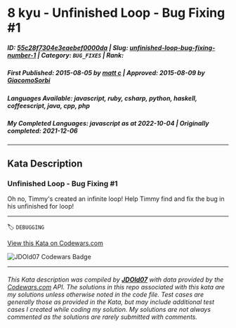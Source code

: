 # 8 kyu - Unfinished Loop -  Bug Fixing #1

##### **ID**: [55c28f7304e3eaebef0000da](https://www.codewars.com/kata/55c28f7304e3eaebef0000da) | **Slug**: [unfinished-loop-bug-fixing-number-1](https://www.codewars.com/kata/55c28f7304e3eaebef0000da) | **Category**: `BUG_FIXES` | **Rank**: <span style="color:white">8 kyu</span>

##### **First Published**: 2015-08-05 ***by*** [matt c](https://www.codewars.com/users/matt%20c) | **Approved**: 2015-08-09 ***by*** [GiacomoSorbi](https://www.codewars.com/users/GiacomoSorbi)

##### **Languages Available**: javascript, ruby, csharp, python, haskell, coffeescript, java, cpp, php

##### **My Completed Languages**: javascript ***as at*** 2022-10-04 | **Originally completed**: 2021-12-06

---

## Kata Description


### Unfinished Loop - Bug Fixing #1



Oh no, Timmy's created an infinite loop! Help Timmy find and fix the bug in his unfinished for loop!



---


🏷 `DEBUGGING`


[View this Kata on Codewars.com](https://www.codewars.com/kata/55c28f7304e3eaebef0000da)

![](https://www.codewars.com/users/jdold07/badges/large "JDOld07 Codewars Badge")

---

###### *This Kata description was compiled by [**JDOld07**](https://tpstech.dev) with data provided by the [Codewars.com](https://www.codewars.com) API.  The solutions in this repo associated with this kata are my solutions unless otherwise noted in the code file.  Test cases are generally those as provided in the Kata, but may include additional test cases I created while coding my solution.  My solutions are not always commented as the solutions are rarely submitted with comments.*
